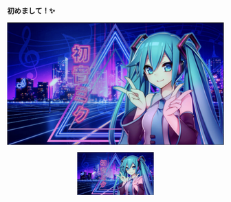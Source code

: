 ### 初めまして！✨

![SynthwaveMiku](https://github.com/bidgeycodes/bidgeycodes/blob/main/SynthwaveMiku.png)

<p align="center">
  <img src="https://github.com/bidgeycodes/bidgeycodes/blob/main/SynthwaveMiku.png" alt="SynthwaveMiku" height="100">
</p>



<!--
**bidgeycodes/bidgeycodes** is a ✨ _special_ ✨ repository because its `README.md` (this file) appears on your GitHub profile.

Here are some ideas to get you started:

- 🔭 I’m currently working on ...
- 🌱 I’m currently learning ...
- 👯 I’m looking to collaborate on ...
- 🤔 I’m looking for help with ...
- 💬 Ask me about ...
- 📫 How to reach me: ...
- 😄 Pronouns: ...
- ⚡ Fun fact: ...
-->
